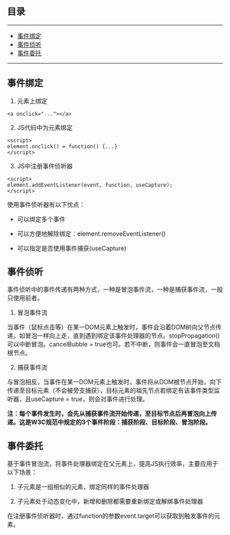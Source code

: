 ## 目录
---
- [事件绑定](#事件绑定)
- [事件侦听](#事件侦听)
- [事件委托](#事件委托)
---

## 事件绑定

1. 元素上绑定

```
<a onclick="..."></a>
```

2. JS代码中为元素绑定

```
<script>
element.onclick() = function() {...}
</script>
```

3. JS中注册事件侦听器

```
<script>
element.addEventListener(event, function, useCapture);
</script>
```

使用事件侦听器有以下优点：

- 可以绑定多个事件

- 可以方便地解除绑定：element.removeEventListener()

- 可以指定是否使用事件捕获(useCapture)

## 事件侦听

事件侦听中的事件传递有两种方式，一种是冒泡事件流，一种是捕获事件流，一般只使用前者。

1. 冒泡事件流

当事件（鼠标点击等）在某一DOM元素上触发时，事件会沿着DOM树向父节点传递，如冒泡一样向上走，直到遇到绑定该事件处理器的节点。stopPropagation()可以中断冒泡。cancelBubble = true也可。若不中断，则事件会一直冒泡至文档根节点。

2. 捕获事件流

与冒泡相反，当事件在某一DOM元素上触发时，事件将从DOM根节点开始，向下传递至目标元素（不会被旁支捕获），目标元素的祖先节点若绑定有该事件类型监听器，且useCapture = true，则会对事件进行处理。

__注：每个事件发生时，会先从捕获事件流开始传递，至目标节点后再冒泡向上传递。这是W3C规范中规定的3个事件阶段：捕获阶段、目标阶段、冒泡阶段。__

## 事件委托

基于事件冒泡流，将事件处理器绑定在父元素上，提高JS执行效率，主要应用于以下场景：

1. 子元素是一组相似的元素，绑定同样的事件处理器

2. 子元素处于动态变化中，新增和删除都需要重新绑定或解绑事件处理器

在注册事件侦听器时，通过function的参数event.target可以获取到触发事件的元素。


